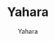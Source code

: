 ---
designer: Endless Knot
description: "Collection%3A%20Omni%20Collection%0AColor%3A%20Ivory%0AMaterial%3A%20100%25%20WoolPile%3A%201/4%22Width%3A%2013%272%22Style%3A%20Solid%2C%20TexturalPattern%20Repeat%3A%207%22%20W%20x%202.5%22%20L"
image_primary: img/YAH-01-600x873.jpg
image_secondary: ../../../images/blank.png
manufacturer: Endless Knot
href: https://endlessknotrugs.com/product/yahara-ivory/
subtitle: Yahara
tags: 
  - endless_knot
  - on-demand-rugs
title: Yahara
image_thumb: img/YAH-01-300x300.jpg
category: on-demand-rugs
slug: /manufacturers/endless-knot/on-demand-rugs/endless-knot-yahara
---